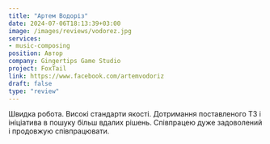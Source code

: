 ```yaml
---
title: "Артем Водоріз"
date: 2024-07-06T18:13:39+03:00
image: /images/reviews/vodorez.jpg
services: 
- music-composing
position: Автор
company: Gingertips Game Studio
project: FoxTail
link: https://www.facebook.com/artemvodoriz
draft: false
type: "review"
---
```


Швидка робота. Високі стандарти якості. Дотримання поставленого ТЗ і ініціатива в пошуку більш вдалих рішень. Співпрацею дуже задоволений і продовжую співпрацювати.